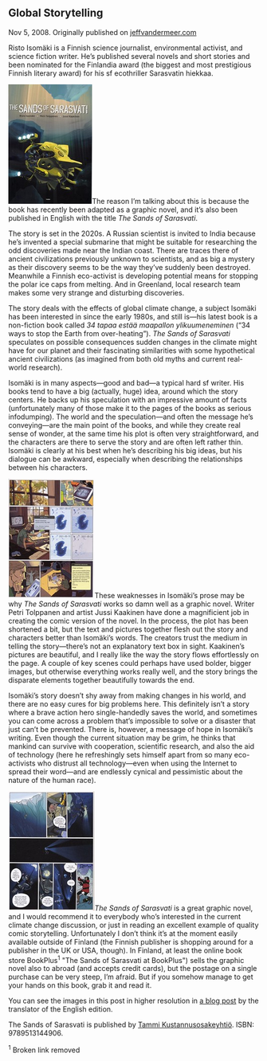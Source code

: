 ## Global Storytelling

Nov 5, 2008. Originally published on [jeffvandermeer.com](https://www.jeffvandermeer.com/2008/11/05/global-storytelling/)

Risto Isomäki is a Finnish science journalist, environmental activist, and science fiction writer. He’s published several novels and short stories and been nominated for the Finlandia award (the biggest and most prestigious Finnish literary award) for his sf ecothriller Sarasvatin hiekkaa.

![](sands_of_sarasvati_cover.jpg)The reason I’m talking about this is because the book has recently been adapted as a graphic novel, and it’s also been published in English with the title _The Sands of Sarasvati_.

The story is set in the 2020s. A Russian scientist is invited to India because he’s invented a special submarine that might be suitable for researching the odd discoveries made near the Indian coast. There are traces there of ancient civilizations previously unknown to scientists, and as big a mystery as their discovery seems to be the way they’ve suddenly been destroyed. Meanwhile a Finnish eco-activist is developing potential means for stopping the polar ice caps from melting. And in Greenland, local research team makes some very strange and disturbing discoveries.

The story deals with the effects of global climate change, a subject Isomäki has been interested in since the early 1980s, and still is—his latest book is a non-fiction book called _34 tapaa estää maapallon ylikuumeneminen_ (“34 ways to stop the Earth from over-heating”). _The Sands of Sarasvati_ speculates on possible consequences sudden changes in the climate might have for our planet and their fascinating similarities with some hypothetical ancient civilizations (as imagined from both old myths and current real-world research).

Isomäki is in many aspects—good and bad—a typical hard sf writer. His books tend to have a big (actually, huge) idea, around which the story centers. He backs up his speculation with an impressive amount of facts (unfortunately many of those make it to the pages of the books as serious infodumping). The world and the speculation—and often the message he’s conveying—are the main point of the books, and while they create real sense of wonder, at the same time his plot is often very straightforward, and the characters are there to serve the story and are often left rather thin. Isomäki is clearly at his best when he’s describing his big ideas, but his dialogue can be awkward, especially when describing the relationships between his characters.

![](sands_of_sarasvati_1.jpg)These weaknesses in Isomäki’s prose may be why _The Sands of Sarasvati_ works so damn well as a graphic novel. Writer Petri Tolppanen and artist Jussi Kaakinen have done a magnificient job in creating the comic version of the novel. In the process, the plot has been shortened a bit, but the text and pictures together flesh out the story and characters better than Isomäki’s words. The creators trust the medium in telling the story—there’s not an explanatory text box in sight. Kaakinen’s pictures are beautiful, and I really like the way the story flows effortlessly on the page. A couple of key scenes could perhaps have used bolder, bigger images, but otherwise everything works really well, and the story brings the disparate elements together beautifully towards the end.

Isomäki’s story doesn’t shy away from making changes in his world, and there are no easy cures for big problems here. This definitely isn’t a story where a brave action hero single-handedly saves the world, and sometimes you can come across a problem that’s impossible to solve or a disaster that just can’t be prevented. There is, however, a message of hope in Isomäki’s writing. Even though the current situation may be grim, he thinks that mankind can survive with cooperation, scientific research, and also the aid of technology (here he refreshingly sets himself apart from so many eco-activists who distrust all technology—even when using the Internet to spread their word—and are endlessly cynical and pessimistic about the nature of the human race).

![](sands_of_sarasvati_2.jpg)_The Sands of Sarasvati_ is a great graphic novel, and I would recommend it to everybody who’s interested in the current climate change discussion, or just in reading an excellent example of quality comic storytelling. Unfortunately I don’t think it’s at the moment easily available outside of Finland (the Finnish publisher is shopping around for a publisher in the UK or USA, though). In Finland, at least the online book store BookPlus<sup>1</sup> "The Sands of Sarasvati at BookPlus") sells the graphic novel also to abroad (and accepts credit cards), but the postage on a single purchase can be very steep, I’m afraid. But if you somehow manage to get your hands on this book, grab it and read it.

You can see the images in this post in higher resolution in [a blog post](https://chawedrosin.wordpress.com/2008/09/30/the-sands-of-sarasvati/ "The Sands of Sarasvati -- the Chawed Rosin") by the translator of the English edition.

The Sands of Sarasvati is published by [Tammi Kustannusosakeyhtiö](http://www.tammi.fi/). ISBN: 9789513144906.

<sup>1</sup> Broken link removed
